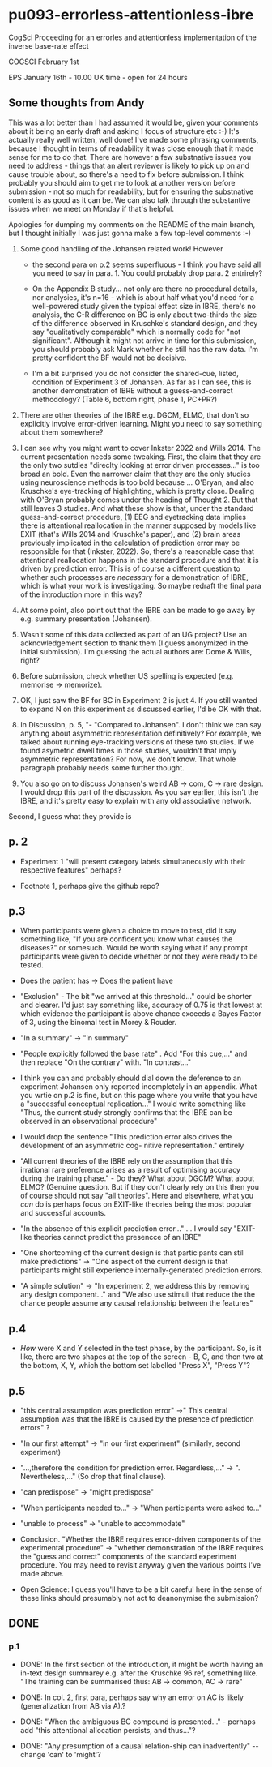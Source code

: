 # pu093-errorless-attentionless-ibre
CogSci Proceeding for an errorles and attentionless implementation of the inverse base-rate effect


COGSCI February 1st

EPS January 16th - 10.00 UK time - open for 24 hours

## Some thoughts from Andy

This was a lot better than I had assumed it would be, given your comments about it being an early draft and asking I focus of structure etc :-) It's actually really well written, well done! I've made some phrasing comments, because I thought in terms of readability it was close enough that it made sense for me to do that. There are however a few substnative issues you need to address - things that an alert reviewer is likely to pick up on and cause trouble about, so there's a need to fix before submission. I think probably you should aim to get me to look at another version before submission - not so much for readability, but for ensuring the substnative content is as good as it can be. We can also talk through the substantive issues when we meet on Monday if that's helpful.

Apologies for dumping my comments on the README of the main branch, but I thought initially I was just gonna make a few top-level comments :-)

1. Some good handling of the Johansen related work! However 

    - the second para on p.2 seems superfluous - I think you have said all you need to say in para. 1. You could probably drop para. 2 entrirely? 
	
	- On the Appendix B study... not only are there no procedural details, nor analysies, it's n=16 - which is about half what you'd need for a well-powered study given the typical effect size in IBRE, there's no analysis, the C-R difference on BC is only about two-thirds the size of the difference observed in Kruschke's standard design, and they say "qualitatively comparable" which is normally code for "not significant". Although it might not arrive in time for this submission, you should probably ask Mark whether he still has the raw data. I'm pretty confident the BF would not be decisive. 
	
	- I'm a bit surprised you do not consider the shared-cue, listed, condition of Experiment 3 of Johansen. As far as I can see, this is another demonstration of IBRE without a guess-and-correct methodology? (Table 6, bottom right, phase 1, PC+PR?)

2. There are other theories of the IBRE e.g. DGCM, ELMO, that don't so explicitly involve error-driven learning. Might you need to say something about them somewhere?

3. I can see why you might want to cover Inkster 2022 and Wills 2014. The current presentation needs some tweaking. First, the claim that they are the only two sutdies "direclty looking at error driven processes..." is too broad an bold.
Even the narrower claim that they are the only studies using neuroscience methods is too bold because ... O'Bryan, and also Kruschke's eye-tracking of highlighting, which is pretty close. Dealing with O'Bryan probably comes under the heading of Thought 2. But that still leaves 3 studies. And what these show is that, under the standard guess-and-correct procedure, (1) EEG and eyetracking data implies there is attentional reallocation in the manner supposed by models like EXIT (that's Wills 2014 and Kruschke's paper), and (2) brain areas previously implicated in the calculation of prediction error may be responsible for that (Inkster, 2022). So, there's a reasonable case that attentional reallocation happens in the standard procedure and that it is driven by prediction error. This is of course a different question to whether such processes are _necessary_ for a demonstration of IBRE, which is what your work is investigating. So maybe redraft the final para of the introduction more in this way?

4. At some point, also point out that the IBRE can be made to go away by e.g. summary presentation (Johansen). 

5. Wasn't some of this data collected as part of an UG project? Use an acknowledgement section to thank them (I guess anonymized in the initial submission). I'm guessing the actual authors are: Dome & Wills, right? 

6. Before submission, check whether US spelling is expected (e.g. memorise -> memorize). 

7. OK, I just saw the BF for BC in Experiment 2 is just 4. If you still wanted to expand N on this experiment as discussed earlier, I'd be OK with that. 

8. In Discussion, p. 5, "- "Compared to Johansen". I don't think we can say anything about asymmetric representation definitively? For example, we talked about running eye-tracking versions of these two studies. If we found asymetric dwell times in those studies, wouldn't that imply asymmetric representation? For now, we don't know. That whole paragraph probably needs some further thought. 

9. You also go on to discuss Johansen's weird AB -> com, C -> rare design. I would drop this part of the discussion. As you say earlier, this isn't the IBRE, and it's pretty easy to explain with any old associative network.

Second, I guess what they provide is
## p. 2

- Experiment 1 "will present category labels simultaneously with their respective features" perhaps?

- Footnote 1, perhaps give the github repo?

## p.3

- When participants were given a choice to move to test, did it say something like, "If you are confident you know what causes the diseases?" or somesuch. Would be worth saying what if any prompt participants were given to decide whether or not they were ready to be tested. 

- Does the patient has -> Does the patient have

- "Exclusion" - The bit "we arrived at this threshold..." could be shorter and clearer. I'd just say something like, accuracy of 0.75 is that lowest at which evidence the participant is above chance exceeds a Bayes Factor of 3, using the binomal test in Morey & Rouder. 

- "In a summary" -> "in summary"

- "People explicitly followed the base rate" . Add "For this cue,..." and then replace "On the contrary" with. "In contrast..."

- I think you can and probably should dial down the deference to an experiment Johansen only reported incompletely in an appendix. What you wrtie on p.2 is fine, but on this page where you write that you have a "successful conceptual replication..." I would write something like "Thus, the current study strongly confirms that the IBRE can be observed in an observational procedure"

- I would drop the sentence "This prediction error also drives the development of an asymmetric cog-
nitive representation." entirely

- "All current theories of the IBRE rely on the assumption that this irrational rare preference arises as
a result of optimising accuracy during the training phase." - Do they? What about DGCM? What about ELMO? (Genuine question. But if they don't clearly rely on this then you of course should not say "all theories". Here and elsewhere, what you _can_ do is perhaps focus on EXIT-like theories being the most popular and successful accounts. 

- "In the absence of this explicit prediction error..." ... I would say "EXIT-like theories cannot predict the presencce of an IBRE"

- "One shortcoming of the current design is that participants
can still make predictions" -> "One aspect of the current design is that participants might still experience internally-generated prediction errors.

- "A simple solution" -> "In experiment 2, we address this by removing any design component..." and "We also use stimuli that reduce the the chance people assume any causal relationship between the features"

## p.4

- _How_ were X and Y selected in the test phase, by the participant. So, is it like, there are two shapes at the top of the screen - B, C, and then two at the bottom, X, Y, which the bottom set labelled "Press X", "Press Y"? 

## p.5

- "this central assumption was prediction error" ->" This central assumption was that the IBRE is caused by the presence of prediction errors" ?

- "In our first attempt" -> "in our first experiment" (similarly, second experiment)

- "...,therefore the condition for prediction error. Regardless,..." -> ". Nevertheless,..." (So drop that final clause). 

- "can predispose" -> "might predispose"

- "When participants needed to..." -> "When participants were asked to..."

- "unable to process" -> "unable to accommodate"

- Conclusion. "Whether the IBRE requires error-driven components of the experimental procedure" -> "whether demonstration of the IBRE requires the "guess and correct" components of the standard experiment procedure. You may need to revisit anyway given the various points I've made above.

- Open Science: I guess you'll have to be a bit careful here in the sense of these links should presumably not act to deanonymise the submission?

## DONE


### p.1 

- DONE: In the first section of the introduction, it might be worth having an in-text design summarey e.g. after the Kruschke 96 ref, something like. "The training can be summarised thus: AB -> common, AC -> rare"


- DONE: In col. 2, first para, perhaps say why an error on AC is likely (generalization from AB via A).?

- DONE: "When the ambiguous BC compound is presented..." - perhaps add "this attentional allocation persists, and thus..."?

- DONE: "Any presumption of a causal relation-ship can inadvertently" -- change 'can' to 'might'?
